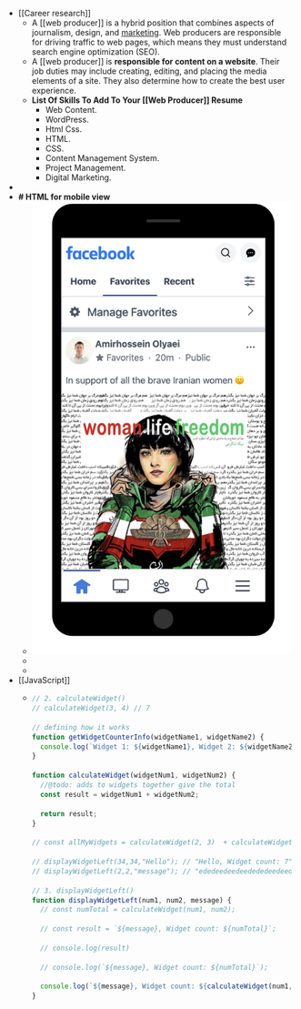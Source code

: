 - [[Career research]]
	- A [[web producer]] is a hybrid position that combines aspects of journalism, design, and [marketing](https://www.liveabout.com/marketing-skills-list-2062431). Web producers are responsible for driving traffic to web pages, which means they must understand search engine optimization (SEO).
	- A [[web producer]] is **responsible for content on a website**. Their job duties may include creating, editing, and placing the media elements of a site. They also determine how to create the best user experience.
	- **List Of Skills To Add To Your [[Web Producer]] Resume**
		- Web Content.
		- WordPress.
		- Html Css.
		- HTML.
		- CSS.
		- Content Management System.
		- Project Management.
		- Digital Marketing.
-
- **# HTML for mobile view**
	- ![Screenshot 2023-02-06 at 1.34.08 AM.png](../assets/Screenshot_2023-02-06_at_1.34.08_AM_1675665718697_0.png)
	-
	-
- [[JavaScript]]
	- ```js
	  // 2. calculateWidget()
	  // calculateWidget(3, 4) // 7
	  
	  // defining how it works
	  function getWidgetCounterInfo(widgetName1, widgetName2) {
	    console.log(`Widget 1: ${widgetName1}, Widget 2: ${widgetName2}`);
	  }
	  
	  function calculateWidget(widgetNum1, widgetNum2) {
	    //@todo: adds to widgets together give the total
	    const result = widgetNum1 + widgetNum2;
	  
	    return result;
	  }
	  
	  // const allMyWidgets = calculateWidget(2, 3)  + calculateWidget(2, 3) + calculateWidget(3,3);
	  
	  // displayWidgetLeft(34,34,"Hello"); // "Hello, Widget count: 7"
	  // displayWidgetLeft(2,2,"message"); // "ededeedeedeedededeedeedeed, Widget count: 4"
	  
	  // 3. displayWidgetLeft()
	  function displayWidgetLeft(num1, num2, message) {
	    // const numTotal = calculateWidget(num1, num2);
	  
	    // const result = `${message}, Widget count: ${numTotal}`;
	  
	    // console.log(result)
	  
	    // console.log(`${message}, Widget count: ${numTotal}`);
	  
	    console.log(`${message}, Widget count: ${calculateWidget(num1, num2)}`);
	  }
	  
	  ```